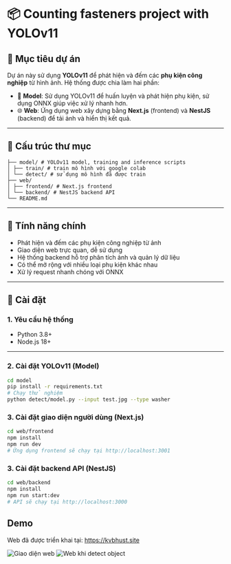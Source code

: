 # 📦 Counting fasteners project with YOLOv11

## 🧠 Mục tiêu dự án

Dự án này sử dụng **YOLOv11** để phát hiện và đếm các **phụ kiện công nghiệp** từ hình ảnh. Hệ thống được chia làm hai phần:

- 🧠 **Model**: Sử dụng YOLOv11 để huấn luyện và phát hiện phụ kiện, sử dụng ONNX giúp việc xử lý nhanh hơn.
- 🌐 **Web**: Ứng dụng web xây dựng bằng **Next.js** (frontend) và **NestJS** (backend) để tải ảnh và hiển thị kết quả.

---

## 📁 Cấu trúc thư mục

```
├── model/ # YOLOv11 model, training and inference scripts
│ ├── train/ # train mô hình với google colab
│ └── detect/ # sử dụng mô hình đã được train
├── web/
│ ├── frontend/ # Next.js frontend
│ └── backend/ # NestJS backend API
└── README.md
```

---

## 🚀 Tính năng chính

- Phát hiện và đếm các phụ kiện công nghiệp từ ảnh
- Giao diện web trực quan, dễ sử dụng
- Hệ thống backend hỗ trợ phân tích ảnh và quản lý dữ liệu
- Có thể mở rộng với nhiều loại phụ kiện khác nhau
- Xử lý request nhanh chóng với ONNX

---

## 🔧 Cài đặt

### 1. Yêu cầu hệ thống

- Python 3.8+
- Node.js 18+

---

### 2. Cài đặt YOLOv11 (Model)

```bash
cd model
pip install -r requirements.txt
# Chạy thử nghiệm
python detect/model.py --input test.jpg --type washer
```
### 3. Cài đặt giao diện người dùng (Next.js)

```bash
cd web/frontend
npm install
npm run dev
# Ứng dụng frontend sẽ chạy tại http://localhost:3001
```
### 3.  Cài đặt backend API (NestJS)

```bash
cd web/backend
npm install
npm run start:dev
# API sẽ chạy tại http://localhost:3000
```
## Demo

Web đã được triển khai tại: https://kvbhust.site

![Giao diện web](https://github.com/user-attachments/assets/b09d710a-592b-4fbf-a917-5e21b96efb83)
![Web khi detect object](https://github.com/user-attachments/assets/59787d8d-23fb-4cf0-950f-0c8d4cf0e9c7)



